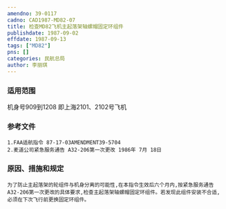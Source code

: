 ```yaml
---
amendno: 39-0117  
cadno: CAD1987-MD82-07  
title: 检查MD82飞机主起落架轴螺帽固定环组件  
publishdate: 1987-09-02  
effdate: 1987-09-13  
tags: ["MD82"]  
pns: []  
categories: 民航总局  
author: 李丽琪  
---
```

  
### 适用范围  
机身号909到1208     即上海2101、2102号飞机  
  
<!--more-->  
### 参考文件  
    1.FAA适航指令 87-17-03AMENDMENT39-5704  
    2.麦道公司紧急服务通告 A32-206第一次更改 1986年 7月 18日  
  
### 原因、措施和规定  
    为了防止主起落架的轮组件与机身分离的可能性,在本指令生效后六个月内,按紧急服务通告A32-206第一次更改的具体要求,检查主起落架轴螺帽固定环组件。若发现此组件安装不合适,必须在下次飞行前更换固定环组件。  
